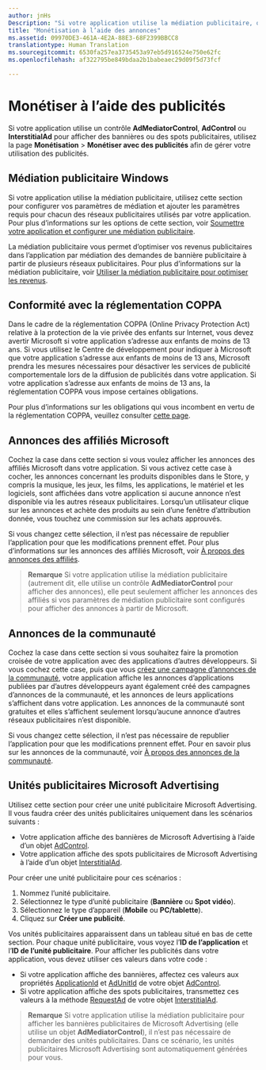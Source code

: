 ```yaml
---
author: jnHs
Description: "Si votre application utilise la médiation publicitaire, ou affiche des bannières ou des spots publicitaires de Microsoft Advertising, utilisez la page Monétisation &gt; Monétiser avec des publicités afin de gérer votre utilisation des publicités."
title: "Monétisation à l’aide des annonces"
ms.assetid: 09970DE3-461A-4E2A-88E3-68F2399BBCC8
translationtype: Human Translation
ms.sourcegitcommit: 6530fa257ea3735453a97eb5d916524e750e62fc
ms.openlocfilehash: af322795be849bdaa2b1babeaec29d09f5d73fcf

---
```


# Monétiser à l’aide des publicités


Si votre application utilise un contrôle **AdMediatorControl**, **AdControl** ou **InterstitialAd** pour afficher des bannières ou des spots publicitaires, utilisez la page **Monétisation** &gt; **Monétiser avec des publicités** afin de gérer votre utilisation des publicités.

## Médiation publicitaire Windows


Si votre application utilise la médiation publicitaire, utilisez cette section pour configurer vos paramètres de médiation et ajouter les paramètres requis pour chacun des réseaux publicitaires utilisés par votre application. Pour plus d’informations sur les options de cette section, voir [Soumettre votre application et configurer une médiation publicitaire](https://msdn.microsoft.com/library/windows/apps/mt219689).

La médiation publicitaire vous permet d’optimiser vos revenus publicitaires dans l’application par médiation des demandes de bannière publicitaire à partir de plusieurs réseaux publicitaires. Pour plus d’informations sur la médiation publicitaire, voir [Utiliser la médiation publicitaire pour optimiser les revenus](https://msdn.microsoft.com/library/windows/apps/mt219691).

## Conformité avec la réglementation COPPA

Dans le cadre de la réglementation COPPA (Online Privacy Protection Act) relative à la protection de la vie privée des enfants sur Internet, vous devez avertir Microsoft si votre application s’adresse aux enfants de moins de 13 ans. Si vous utilisez le Centre de développement pour indiquer à Microsoft que votre application s’adresse aux enfants de moins de 13 ans, Microsoft prendra les mesures nécessaires pour désactiver les services de publicité comportementale lors de la diffusion de publicités dans votre application. Si votre application s’adresse aux enfants de moins de 13 ans, la réglementation COPPA vous impose certaines obligations.

Pour plus d’informations sur les obligations qui vous incombent en vertu de la réglementation COPPA, veuillez consulter [cette page](http://go.microsoft.com/fwlink/p/?linkid=536558).

## Annonces des affiliés Microsoft

Cochez la case dans cette section si vous voulez afficher les annonces des affiliés Microsoft dans votre application. Si vous activez cette case à cocher, les annonces concernant les produits disponibles dans le Store, y compris la musique, les jeux, les films, les applications, le matériel et les logiciels, sont affichées dans votre application si aucune annonce n’est disponible via les autres réseaux publicitaires. Lorsqu’un utilisateur clique sur les annonces et achète des produits au sein d’une fenêtre d’attribution donnée, vous touchez une commission sur les achats approuvés.

Si vous changez cette sélection, il n’est pas nécessaire de republier l’application pour que les modifications prennent effet. Pour plus d’informations sur les annonces des affiliés Microsoft, voir [À propos des annonces des affiliés](about-affiliate-ads.md).

> **Remarque** Si votre application utilise la médiation publicitaire (autrement dit, elle utilise un contrôle **AdMediatorControl** pour afficher des annonces), elle peut seulement afficher les annonces des affiliés si vos paramètres de médiation publicitaire sont configurés pour afficher des annonces à partir de Microsoft.

## Annonces de la communauté

Cochez la case dans cette section si vous souhaitez faire la promotion croisée de votre application avec des applications d’autres développeurs. Si vous cochez cette case, puis que vous [créez une campagne d’annonces de la communauté](create-an-ad-campaign-for-your-app.md), votre application affiche les annonces d’applications publiées par d’autres développeurs ayant également créé des campagnes d’annonces de la communauté, et les annonces de leurs applications s’affichent dans votre application. Les annonces de la communauté sont gratuites et elles s’affichent seulement lorsqu’aucune annonce d’autres réseaux publicitaires n’est disponible.

Si vous changez cette sélection, il n’est pas nécessaire de republier l’application pour que les modifications prennent effet. Pour en savoir plus sur les annonces de la communauté, voir [À propos des annonces de la communauté](about-community-ads.md).

## Unités publicitaires Microsoft Advertising

Utilisez cette section pour créer une unité publicitaire Microsoft Advertising. Il vous faudra créer des unités publicitaires uniquement dans les scénarios suivants :

-   Votre application affiche des bannières de Microsoft Advertising à l’aide d’un objet [AdControl](https://msdn.microsoft.com/library/mt313154.aspx).
-   Votre application affiche des spots publicitaires de Microsoft Advertising à l’aide d’un objet [InterstitialAd](https://msdn.microsoft.com/library/mt313189.aspx).

Pour créer une unité publicitaire pour ces scénarios :

1.  Nommez l’unité publicitaire.
2.  Sélectionnez le type d’unité publicitaire (**Bannière** ou **Spot vidéo**).
3.  Sélectionnez le type d’appareil (**Mobile** ou **PC/tablette**).
4.  Cliquez sur **Créer une publicité**.

Vos unités publicitaires apparaissent dans un tableau situé en bas de cette section. Pour chaque unité publicitaire, vous voyez l’**ID de l’application** et l’**ID de l’unité publicitaire**. Pour afficher les publicités dans votre application, vous devez utiliser ces valeurs dans votre code :

-   Si votre application affiche des bannières, affectez ces valeurs aux propriétés [ApplicationId](https://msdn.microsoft.com/library/mt313174.aspx) et [AdUnitId](https://msdn.microsoft.com/library/mt313171.aspx) de votre objet [AdControl](https://msdn.microsoft.com/library/mt313154.aspx).
-   Si votre application affiche des spots publicitaires, transmettez ces valeurs à la méthode [RequestAd](https://msdn.microsoft.com/library/mt313192.aspx) de votre objet [InterstitialAd](https://msdn.microsoft.com/library/mt313189.aspx).

> **Remarque** Si votre application utilise la médiation publicitaire pour afficher les bannières publicitaires de Microsoft Advertising (elle utilise un objet **AdMediatorControl**), il n’est pas nécessaire de demander des unités publicitaires. Dans ce scénario, les unités publicitaires Microsoft Advertising sont automatiquement générées pour vous.

 

 

 



<!--HONumber=Aug16_HO3-->


